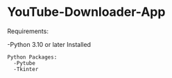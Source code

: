 # YouTube-Downloader-App

Requirements:

  -Python 3.10 or later Installed

    Python Packages:
      -Pytube
      -Tkinter
